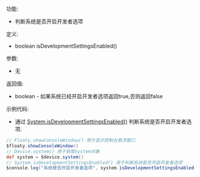 功能:

+ 判断系统是否开启开发者选项

定义:

+ boolean isDevelopmentSettingsEnabled()

参数:

+ 无

返回值:

+ boolean - 如果系统已经开启开发者选项返回true,否则返回false

示例代码:

+ 通过
  [System.isDevelopmentSettingsEnabled()](/API/Device/System/README.md?id=isDevelopmentSettingsEnabled)
  判断系统是否开启开发者选项.

```groovy
// Floaty.showConsoleWindow() 用于显示控制台悬浮窗口
$floaty.showConsoleWindow()
// Device.system() 用于获取System对象
def system = $device.system()
// System.isDevelopmentSettingsEnabled() 用于判断系统是否开启开发者选项
$console.log("系统是否开启开发者选项", system.isDevelopmentSettingsEnabled())
```